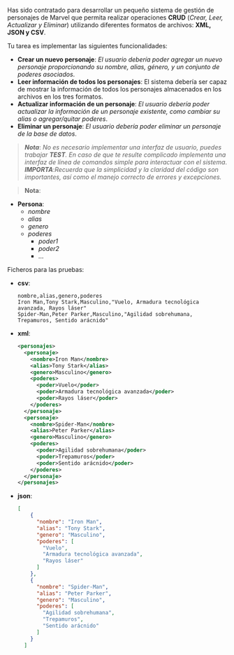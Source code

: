 </div>

Has sido contratado para desarrollar un pequeño sistema de gestión de personajes de Marvel que permita realizar operaciones __CRUD__ (_Crear, Leer, Actualizar y Eliminar_) utilizando diferentes formatos de archivos: __XML, JSON y CSV__.

Tu tarea es implementar las siguientes funcionalidades:

- __Crear un nuevo personaje__: _El usuario debería poder agregar un nuevo personaje proporcionando su nombre, alias, género, y un conjunto de poderes asociados_.  
- __Leer información de todos los personajes__: El sistema debería ser capaz de mostrar la información de todos los personajes almacenados en los archivos en los tres formatos.
- __Actualizar información de un personaje__: _El usuario debería poder actualizar la información de un personaje existente, como cambiar su alias o agregar/quitar poderes_.
- __Eliminar un personaje__: _El usuario debería poder eliminar un personaje de la base de datos_.

>___Nota___: _No es necesario implementar una interfaz de usuario, puedes trabajar_ ___TEST__. En caso de que te resulte complicado implementa una interfaz de línea de comandos simple para interactuar con el sistema_.
>___IMPORTA___:_Recuerda que la simplicidad y la claridad del código son importantes, así como el manejo correcto de errores y excepciones._

>__Nota__:
  
  - __Persona__:
    - _nombre_
    - _alias_
    - _genero_
    - _poderes_
      - _poder1_
      - _poder2_
      - _..._


Ficheros para las pruebas:

- __csv__:

  ```csv
  nombre,alias,genero,poderes
  Iron Man,Tony Stark,Masculino,"Vuelo, Armadura tecnológica avanzada, Rayos láser"
  Spider-Man,Peter Parker,Masculino,"Agilidad sobrehumana, Trepamuros, Sentido arácnido"

  ```

- __xml__:

  ```xml
  <personajes>
    <personaje>
      <nombre>Iron Man</nombre>
      <alias>Tony Stark</alias>
      <genero>Masculino</genero>
      <poderes>
        <poder>Vuelo</poder>
        <poder>Armadura tecnológica avanzada</poder>
        <poder>Rayos láser</poder>
      </poderes>
    </personaje>
    <personaje>
      <nombre>Spider-Man</nombre>
      <alias>Peter Parker</alias>
      <genero>Masculino</genero>
      <poderes>
        <poder>Agilidad sobrehumana</poder>
        <poder>Trepamuros</poder>
        <poder>Sentido arácnido</poder>
      </poderes>
    </personaje>
  </personajes>
  ```

- __json__:

  ```json
  [
      {
        "nombre": "Iron Man",
        "alias": "Tony Stark",
        "genero": "Masculino",
        "poderes": [
          "Vuelo",
          "Armadura tecnológica avanzada",
          "Rayos láser"
        ]
      },
      {
        "nombre": "Spider-Man",
        "alias": "Peter Parker",
        "genero": "Masculino",
        "poderes": [
          "Agilidad sobrehumana",
          "Trepamuros",
          "Sentido arácnido"
        ]
      }
    ]
  ```
  
</div>